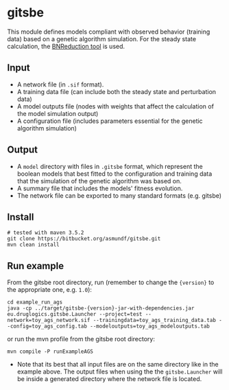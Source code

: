 # gitsbe

This module defines models compliant with observed behavior (training data) 
based on a genetic algorithm simulation. For the steady state calculation, 
the [BNReduction tool](https://github.com/alanavc/BNReduction) is used.

## Input

- A network file (in `.sif` format).
- A training data file (can include both the steady state and perturbation data)
- A model outputs file (nodes with weights that affect the calculation of the 
model simulation output)
- A configuration file (includes parameters essential for the genetic algorithm 
simulation)

## Output

- A `model` directory with files in `.gitsbe` format, which represent the boolean 
models that best fitted to the configuration and training data that the simulation 
of the genetic algorithm was based on.
- A summary file that includes the models' fitness evolution.
- The network file can be exported to many standard formats (e.g. gitsbe)

## Install

```
# tested with maven 3.5.2
git clone https://bitbucket.org/asmundf/gitsbe.git
mvn clean install
```

## Run example

From the gitsbe root directory, run (remember to change the `{version}` to the appropriate one, e.g. `1.0`):

```
cd example_run_ags
java -cp ../target/gitsbe-{version}-jar-with-dependencies.jar eu.druglogics.gitsbe.Launcher --project=test --network=toy_ags_network.sif --trainingdata=toy_ags_training_data.tab --config=toy_ags_config.tab --modeloutputs=toy_ags_modeloutputs.tab
```

or run the mvn profile from the gitsbe root directory:
```
mvn compile -P runExampleAGS
```

- Note that its best that all input files are on the same directory like in the example above. The output files when using the the `gitsbe.Launcher` will be inside a generated directory where the network file is located.